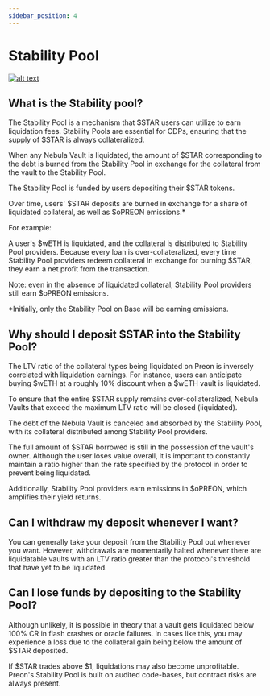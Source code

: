 ```yaml
---
sidebar_position: 4
---
```


# Stability Pool

[![alt text](https://img.youtube.com/vi/thE57sTbxzI/0.jpg)](https://www.youtube.com/watch?v=thE57sTbxzI)

## What is the Stability pool?

The Stability Pool is a mechanism that $STAR users can utilize to earn liquidation fees. Stability Pools are essential for CDPs, ensuring that the supply of $STAR is always collateralized.

When any Nebula Vault is liquidated, the amount of $STAR corresponding to the debt is burned from the Stability Pool in exchange for the collateral from the vault to the Stability Pool.

The Stability Pool is funded by users depositing their $STAR tokens.

Over time, users' $STAR deposits are burned in exchange for a share of liquidated collateral, as well as $oPREON emissions.\*

For example:

A user's $wETH is liquidated, and the collateral is distributed to Stability Pool providers. Because every loan is over-collateralized, every time Stability Pool providers redeem collateral in exchange for burning $STAR, they earn a net profit from the transaction.

Note: even in the absence of liquidated collateral, Stability Pool providers still earn $oPREON emissions.

\*Initially, only the Stability Pool on Base will be earning emissions.

## Why should I deposit $STAR into the Stability Pool?

The LTV ratio of the collateral types being liquidated on Preon is inversely correlated with liquidation earnings. For instance, users can anticipate buying $wETH at a roughly 10% discount when a $wETH vault is liquidated.

To ensure that the entire $STAR supply remains over-collateralized, Nebula Vaults that exceed the maximum LTV ratio will be closed (liquidated).

The debt of the Nebula Vault is canceled and absorbed by the Stability Pool, with its collateral distributed among Stability Pool providers.

The full amount of $STAR borrowed is still in the possession of the vault's owner. Although the user loses value overall, it is important to constantly maintain a ratio higher than the rate specified by the protocol in order to prevent being liquidated.

Additionally, Stability Pool providers earn emissions in $oPREON, which amplifies their yield returns.

## Can I withdraw my deposit whenever I want?

You can generally take your deposit from the Stability Pool out whenever you want. However, withdrawals are momentarily halted whenever there are liquidatable vaults with an LTV ratio greater than the protocol's threshold that have yet to be liquidated.

## Can I lose funds by depositing to the Stability Pool?

Although unlikely, it is possible in theory that a vault gets liquidated below 100% CR in flash crashes or oracle failures. In cases like this, you may experience a loss due to the collateral gain being below the amount of $STAR deposited.

If $STAR trades above $1, liquidations may also become unprofitable. Preon's Stability Pool is built on audited code-bases, but contract risks are always present.
